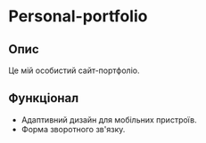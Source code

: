 # Personal-portfolio
## Опис
Це мій особистий сайт-портфоліо.
## Функціонал
- Адаптивний дизайн для мобільних пристроїв.
- Форма зворотного зв'язку.
